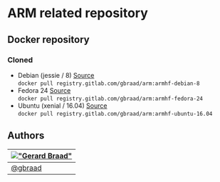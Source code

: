 ARM related repository
======================


Docker repository
-----------------


### Cloned

  * Debian (jessie / 8) [Source](https://hub.docker.com/r/armv7/armhf-debian/)  
    `docker pull registry.gitlab.com/gbraad/arm:armhf-debian-8`
  * Fedora 24 [Source](https://hub.docker.com/r/armv7/armhf-fedora/)  
    `docker pull registry.gitlab.com/gbraad/arm:armhf-fedora-24`
  * Ubuntu (xenial / 16.04) [Source](https://hub.docker.com/r/armv7/armhf-debian/)  
    `docker pull registry.gitlab.com/gbraad/arm:armhf-ubuntu-16.04`


Authors
-------

| [!["Gerard Braad"](http://gravatar.com/avatar/e466994eea3c2a1672564e45aca844d0.png?s=60)](http://gbraad.nl "Gerard Braad <me@gbraad.nl>") |
|---|
| [@gbraad](https://twitter.com/gbraad)  |

